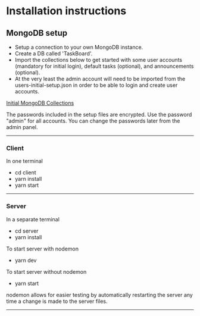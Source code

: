 # Installation instructions

## MongoDB setup

- Setup a connection to your own MongoDB instance.
- Create a DB called 'TaskBoard'.
- Import the collections below to get started with some user accounts (mandatory for initial login), default tasks (optional), and announcements (optional).
- At the very least the admin account will need to be imported from the users-initial-setup.json in order to be able to login and create user accounts.

[Initial MongoDB Collections](https://drive.google.com/drive/folders/1NFZPyfMk2B-ei-yXQ1pGFGzNlqxnBh_-?usp=sharing)

The passwords included in the setup files are encrypted. Use the password "admin" for all accounts.
You can change the passwords later from the admin panel.

---

### Client

In one terminal

- cd client
- yarn install
- yarn start

---

### Server

In a separate terminal

- cd server
- yarn install

To start server with nodemon

- yarn dev

To start server without nodemon

- yarn start

nodemon allows for easier testing by automatically restarting
the server any time a change is made to the server files.

---
